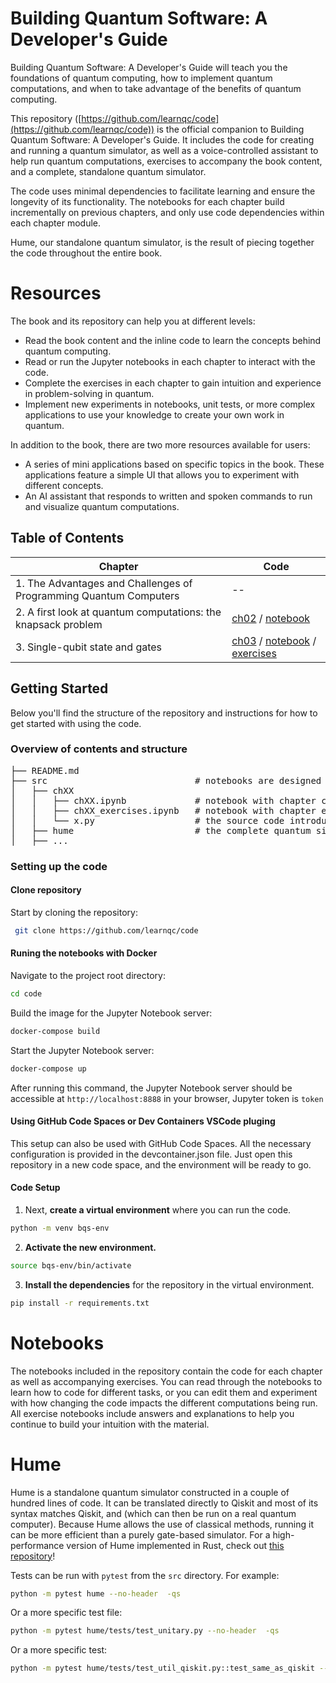 # Building Quantum Software: A Developer's Guide
Building Quantum Software: A Developer's Guide will teach you the foundations of quantum computing, how to implement quantum computations, and when to take advantage of the benefits of quantum computing.

This repository ([https://github.com/learnqc/code](https://github.com/learnqc/code)) is the official companion to Building Quantum Software: A Developer's Guide. It includes the code for creating and running a quantum simulator, as well as a voice-controlled assistant to help run quantum computations, exercises to accompany the book content, and a complete, standalone quantum simulator.

The code uses minimal dependencies to facilitate learning and ensure the longevity of its functionality. The notebooks for each chapter build incrementally on previous chapters, and only use code dependencies within each chapter module. 

Hume, our standalone quantum simulator, is the result of piecing together the code throughout the entire book.

# Resources
The book and its repository can help you at different levels:

* Read the book content and the inline code to learn the concepts behind quantum computing.
* Read or run the Jupyter notebooks in each chapter to interact with the code.
* Complete the exercises in each chapter to gain intuition and experience in problem-solving in quantum.
* Implement new experiments in notebooks, unit tests, or more complex applications to use your knowledge to create your own work in quantum.

In addition to the book, there are two more resources available for users:

* A series of mini applications based on specific topics in the book. These applications feature a simple UI that allows you to experiment with different concepts.
* An AI assistant that responds to written and spoken commands to run and visualize quantum computations.  
    
<!-- 
[TODO: mental model image]
-->

## Table of Contents

| Chapter       | Code                                                                                                                                                                                                                                                        |
| ------------- |-------------------------------------------------------------------------------------------------------------------------------------------------------------------------------------------------------------------------------------------------------------|
| 1. The Advantages and Challenges of Programming Quantum Computers     | --                                                                                                                                                                                                                                                          |
| 2. A first look at quantum computations: the knapsack problem         | [ch02](https://github.com/learnqc/code/tree/main/src/ch02) / [notebook](https://github.com/learnqc/code/blob/main/src/ch02/ch02.ipynb)                                                                                                            |
| 3. Single-qubit state and gates                                       | [ch03](https://github.com/learnqc/code/tree/main/src/ch03) / [notebook](https://github.com/learnqc/code/blob/main/src/ch03/ch03.ipynb) / [exercises](https://github.com/learnqc/code/blob/main/src/ch03/ch03_exercises.ipynb) |


## Getting Started
Below you'll find the structure of the repository and instructions for how to get started with using the code.

### Overview of contents and structure
<pre>
├── README.md
├── src                            # notebooks are designed to run from the src directory
│   ├── chXX
│   │   ├── chXX.ipynb             # notebook with chapter code that can be used for experimentation
│   │   ├── chXX_exercises.ipynb   # notebook with chapter exercises and solutions
│   │   └── x.py                   # the source code introduced in each chapter
│   ├── hume                       # the complete quantum simulator implemented over the course of the book
│   ├── ...
</pre>

### Setting up the code
#### Clone repository
Start by cloning the repository:
```bash
 git clone https://github.com/learnqc/code
```

#### Runing the notebooks with Docker

Navigate to the project root directory:

```bash
cd code
```

Build the image for the Jupyter Notebook server:

```bash
docker-compose build
```

Start the Jupyter Notebook server:

```bash
docker-compose up
```

After running this command, the Jupyter Notebook server should be accessible at `http://localhost:8888` in your browser, Jupyter token is `token`

#### Using GitHub Code Spaces or Dev Containers VSCode pluging

This setup can also be used with GitHub Code Spaces. All the necessary configuration is provided in the devcontainer.json file. Just open this repository in a new code space, and the environment will be ready to go.

#### Code Setup

1. Next, **create a virtual environment** where you can run the code.
```bash
python -m venv bqs-env
```

2. **Activate the new environment.**
```bash
source bqs-env/bin/activate
```

3. **Install the dependencies** for the repository in the virtual environment.
```bash
pip install -r requirements.txt
```

# Notebooks
The notebooks included in the repository contain the code for each chapter as well as accompanying exercises.
You can read through the notebooks to learn how to code for different tasks, or you can edit them and experiment
with how changing the code impacts the different computations being run. All exercise notebooks include answers and explanations
to help you continue to build your intuition with the material.

# Hume
Hume is a standalone quantum simulator constructed in a couple of hundred lines of code. It can be translated directly to Qiskit and most of its syntax matches Qiskit, and  (which can then be run on a real quantum computer). Because Hume allows the use of classical methods, running it can be more efficient than a purely gate-based simulator. For a high-performance version of Hume implemented in Rust, check out [this repository](https://github.com/QuState/spinoza)!

Tests can be run with `pytest` from the `src` directory. For example:
```bash
python -m pytest hume --no-header  -qs
```
Or a more specific test file:
```bash
python -m pytest hume/tests/test_unitary.py --no-header  -qs
```
Or a more specific test:
```bash
python -m pytest hume/tests/test_util_qiskit.py::test_same_as_qiskit --no-header --no-summary -qs
```

<!-- 
# UI
## Setup for UI experiments
### macOS

1. Install dependencies
```bash
brew install poppler

pip install -r requirements-ui.txt
```
-->

<!--  
# Assistant
TODO: get from book_assistant
-->




